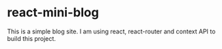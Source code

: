 # react-mini-blog
This is a simple blog site. I am using react, react-router and context API to build this project. 